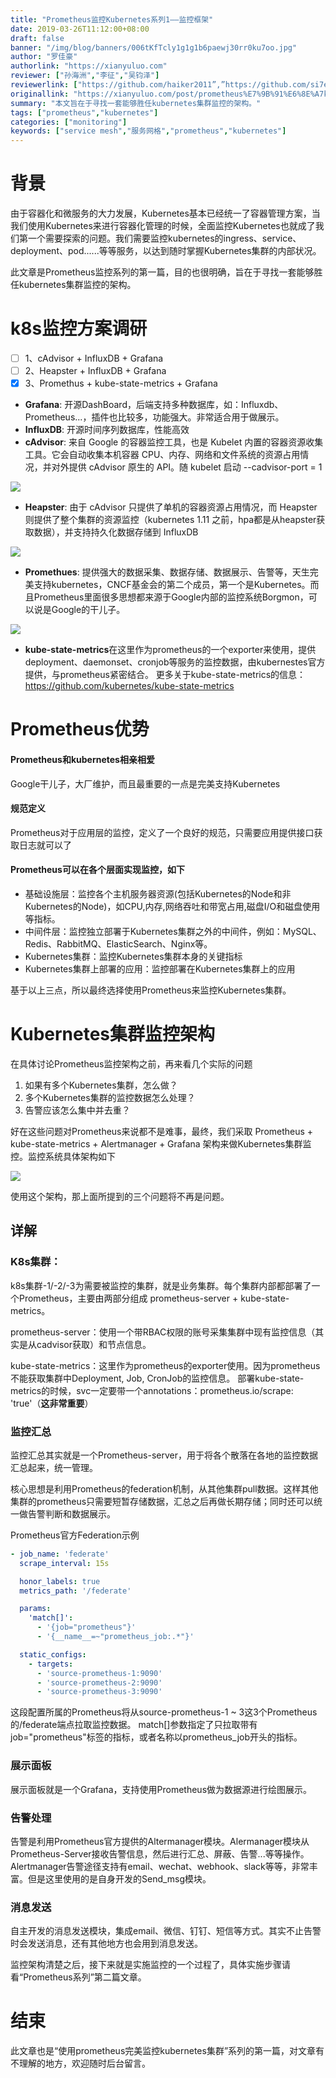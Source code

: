 ```yaml
---
title: "Prometheus监控Kubernetes系列1——监控框架"
date: 2019-03-26T11:12:00+08:00
draft: false
banner: "/img/blog/banners/006tKfTcly1g1g1b6paewj30rr0ku7oo.jpg"
author: "罗佳豪"
authorlink: "https://xianyuluo.com"
reviewer: ["孙海洲","李征","吴钧泽"]
reviewerlink: ["https://github.com/haiker2011”,”https://github.com/si7eka”,”https://www.wujunze.com/"]
originallink: "https://xianyuluo.com/post/prometheus%E7%9B%91%E6%8E%A7k8s1.html"
summary: "本文旨在于寻找一套能够胜任kubernetes集群监控的架构。"
tags: ["prometheus","kubernetes"]
categories: ["monitoring"]
keywords: ["service mesh","服务网格","prometheus","kubernetes"]
---
```


# 背景

由于容器化和微服务的大力发展，Kubernetes基本已经统一了容器管理方案，当我们使用Kubernetes来进行容器化管理的时候，全面监控Kubernetes也就成了我们第一个需要探索的问题。我们需要监控kubernetes的ingress、service、deployment、pod......等等服务，以达到随时掌握Kubernetes集群的内部状况。

此文章是Prometheus监控系列的第一篇，目的也很明确，旨在于寻找一套能够胜任kubernetes集群监控的架构。

# k8s监控方案调研

- [ ] 1、cAdvisor + InfluxDB + Grafana
- [ ] 2、Heapster + InfluxDB + Grafana
- [x] 3、Promethus + kube-state-metrics + Grafana
- **Grafana**:
  开源DashBoard，后端支持多种数据库，如：Influxdb、Prometheus...，插件也比较多，功能强大。非常适合用于做展示。
- **InfluxDB**:
  开源时间序列数据库，性能高效
- **cAdvisor**:
  来自 Google 的容器监控工具，也是 Kubelet 内置的容器资源收集工具。它会自动收集本机容器 CPU、内存、网络和文件系统的资源占用情况，并对外提供 cAdvisor 原生的 API。随 kubelet 启动   --cadvisor-port = 1

![](006tKfTcly1g1g78rcw8wj30u0129wmo.jpg)

- **Heapster**:
  由于 cAdvisor 只提供了单机的容器资源占用情况，而 Heapster 则提供了整个集群的资源监控（kubernetes 1.11 之前，hpa都是从heapster获取数据），并支持持久化数据存储到 InfluxDB

![](006tKfTcly1g1g7911wprj30hs07bdga.jpg)

- **Promethues**:
  提供强大的数据采集、数据存储、数据展示、告警等，天生完美支持kubernetes，CNCF基金会的第二个成员，第一个是Kubernetes。而且Prometheus里面很多思想都来源于Google内部的监控系统Borgmon，可以说是Google的干儿子。

![](006tKfTcly1g1g79cw3yjj311j0mjadw.jpg)

- **kube-state-metrics**在这里作为prometheus的一个exporter来使用，提供deployment、daemonset、cronjob等服务的监控数据，由kubernestes官方提供，与prometheus紧密结合。
  更多关于kube-state-metrics的信息：https://github.com/kubernetes/kube-state-metrics

# Prometheus优势

#### Prometheus和kubernetes相亲相爱

Google干儿子，大厂维护，而且最重要的一点是完美支持Kubernetes

#### 规范定义

Prometheus对于应用层的监控，定义了一个良好的规范，只需要应用提供接口获取日志就可以了

#### Prometheus可以在各个层面实现监控，如下

- 基础设施层：监控各个主机服务器资源(包括Kubernetes的Node和非Kubernetes的Node)，如CPU,内存,网络吞吐和带宽占用,磁盘I/O和磁盘使用等指标。
- 中间件层：监控独立部署于Kubernetes集群之外的中间件，例如：MySQL、Redis、RabbitMQ、ElasticSearch、Nginx等。
- Kubernetes集群：监控Kubernetes集群本身的关键指标
- Kubernetes集群上部署的应用：监控部署在Kubernetes集群上的应用

基于以上三点，所以最终选择使用Prometheus来监控Kubernetes集群。

# Kubernetes集群监控架构

在具体讨论Prometheus监控架构之前，再来看几个实际的问题

1. 如果有多个Kubernetes集群，怎么做？
2. 多个Kubernetes集群的监控数据怎么处理？
3. 告警应该怎么集中并去重？

好在这些问题对Prometheus来说都不是难事，最终，我们采取 Prometheus + kube-state-metrics + Alertmanager + Grafana 架构来做Kubernetes集群监控。监控系统具体架构如下

![](006tKfTcly1g1g79nq0ncj30qq0jq770.jpg)

使用这个架构，那上面所提到的三个问题将不再是问题。

## 详解

### K8s集群：

k8s集群-1/-2/-3为需要被监控的集群，就是业务集群。每个集群内部都部署了一个Prometheus，主要由两部分组成 prometheus-server + kube-state-metrics。

prometheus-server：使用一个带RBAC权限的账号采集集群中现有监控信息（其实是从cadvisor获取）和节点信息。

kube-state-metrics：这里作为prometheus的exporter使用。因为prometheus不能获取集群中Deployment, Job, CronJob的监控信息。
部署kube-state-metrics的时候，svc一定要带一个annotations：prometheus.io/scrape: 'true'（**这非常重要**）

### 监控汇总

监控汇总其实就是一个Prometheus-server，用于将各个散落在各地的监控数据汇总起来，统一管理。

核心思想是利用Prometheus的federation机制，从其他集群pull数据。这样其他集群的prometheus只需要短暂存储数据，汇总之后再做长期存储；同时还可以统一做告警判断和数据展示。

Prometheus官方Federation示例

```yaml
- job_name: 'federate'
  scrape_interval: 15s

  honor_labels: true
  metrics_path: '/federate'

  params:
    'match[]':
      - '{job="prometheus"}'
      - '{__name__=~"prometheus_job:.*"}'

  static_configs:
    - targets:
      - 'source-prometheus-1:9090'
      - 'source-prometheus-2:9090'
      - 'source-prometheus-3:9090'
```

这段配置所属的Prometheus将从source-prometheus-1 ~ 3这3个Prometheus的/federate端点拉取监控数据。 match[]参数指定了只拉取带有job="prometheus"标签的指标，或者名称以prometheus_job开头的指标。

### 展示面板

展示面板就是一个Grafana，支持使用Prometheus做为数据源进行绘图展示。

### 告警处理

告警是利用Prometheus官方提供的Altermanager模块。Alermanager模块从Prometheus-Server接收告警信息，然后进行汇总、屏蔽、告警...等等操作。Alertmanager告警途径支持有email、wechat、webhook、slack等等，非常丰富。但是这里使用的是自身开发的Send_msg模块。

### 消息发送

自主开发的消息发送模块，集成email、微信、钉钉、短信等方式。其实不止告警时会发送消息，还有其他地方也会用到消息发送。

监控架构清楚之后，接下来就是实施监控的一个过程了，具体实施步骤请看“Prometheus系列”第二篇文章。

# 结束

此文章也是“使用prometheus完美监控kubernetes集群”系列的第一篇，对文章有不理解的地方，欢迎随时后台留言。
